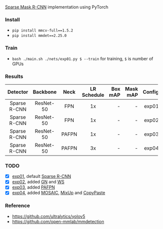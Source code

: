 [Sparse Mask R-CNN](https://arxiv.org/abs/2105.01928) implementation using PyTorch

### Install

* `pip install mmcv-full==1.5.2`
* `pip install mmdet==2.25.0`

### Train

* `bash ./main.sh ./nets/exp01.py $ --train` for training, `$` is number of GPUs

### Results

|   Detector   | Backbone  | Neck  | LR Schedule | Box mAP | Mask mAP | Config |
|:------------:|:---------:|:-----:|:-----------:|--------:|---------:|-------:|
| Sparse R-CNN | ResNet-50 |  FPN  |     1x      |       - |        - |  exp01 |
| Sparse R-CNN | ResNet-50 |  FPN  |     1x      |       - |        - |  exp02 |
| Sparse R-CNN | ResNet-50 | PAFPN |     1x      |       - |        - |  exp03 |
| Sparse R-CNN | ResNet-50 | PAFPN |     3x      |       - |        - |  exp04 |

### TODO

* [x] [exp01](./nets/exp01.py), default [Sparse R-CNN](https://arxiv.org/abs/2105.01928)
* [x] [exp02](./nets/exp02.py), added [GN](https://arxiv.org/abs/1803.08494) and [WS](https://arxiv.org/abs/1903.10520)
* [x] [exp03](./nets/exp04.py), added [PAFPN](https://arxiv.org/abs/1803.01534)
* [x] [exp04](./nets/exp04.py), added [MOSAIC](https://arxiv.org/abs/2004.10934),
[MixUp](https://arxiv.org/abs/1710.09412) and [CopyPaste](https://arxiv.org/abs/2012.07177)

### Reference

* https://github.com/ultralytics/yolov5
* https://github.com/open-mmlab/mmdetection